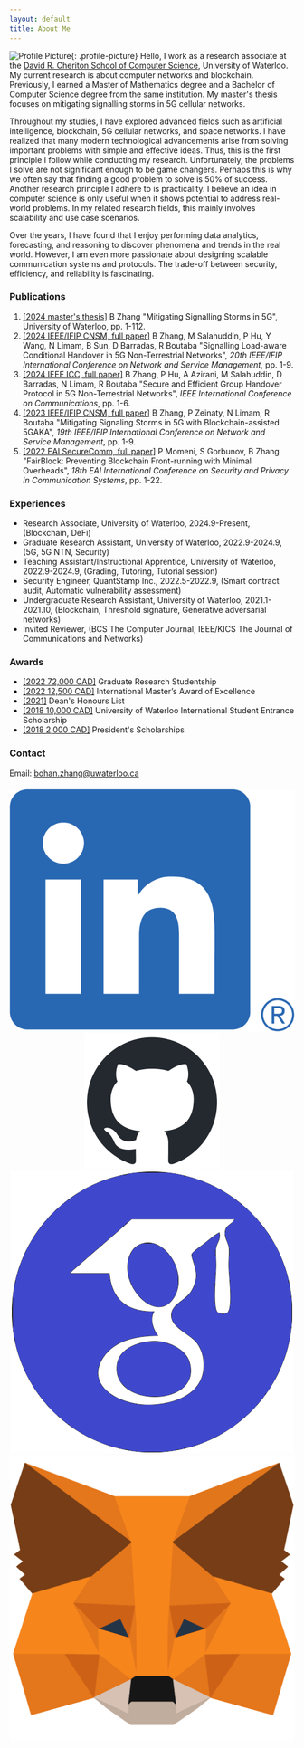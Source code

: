 ```yaml
---
layout: default
title: About Me
---
```

![Profile Picture]({{site.baseurl}}/{{site.profile-picture}}){: .profile-picture}
Hello, I work as a research associate at the [David R. Cheriton School of Computer Science](https://cs.uwaterloo.ca), University of Waterloo. My current research is about computer networks and blockchain. Previously, I earned a Master of Mathematics degree and a Bachelor of Computer Science degree from the same institution. My master's thesis focuses on mitigating signalling storms in 5G cellular networks. 

Throughout my studies, I have explored advanced fields such as artificial intelligence, blockchain, 5G cellular networks, and space networks.
I have realized that many modern technological advancements arise from solving important problems with simple and effective ideas. Thus, this is the first principle I follow while conducting my research. Unfortunately, the problems I solve are not significant enough to be game changers. Perhaps this is why we often say that finding a good problem to solve is 50% of success. Another research principle I adhere to is practicality. I believe an idea in computer science is only useful when it shows potential to address real-world problems. In my related research fields, this mainly involves scalability and use case scenarios.

Over the years, I have found that I enjoy performing data analytics, forecasting, and reasoning to discover phenomena and trends in the real world. However, I am even more passionate about designing scalable communication systems and protocols. The trade-off between security, efficiency, and reliability is fascinating.

### Publications
1. [[2024 master's thesis]](https://hdl.handle.net/10012/20808) B Zhang "Mitigating Signalling Storms in 5G", University of Waterloo, pp. 1-112.
2. [[2024 IEEE/IFIP CNSM, full paper]](https://dl.ifip.org/db/conf/cnsm/cnsm2024/1571049943.pdf)  B Zhang, M Salahuddin, P Hu, Y Wang, N Limam, B Sun, D Barradas, R Boutaba "Signalling Load-aware Conditional Handover in 5G Non-Terrestrial Networks", _20th IEEE/IFIP International Conference on Network and Service Management_, pp. 1-9.
3. [[2024 IEEE ICC, full paper]](https://ieeexplore.ieee.org/document/10622669) B Zhang, P Hu, A Azirani, M Salahuddin, D Barradas, N Limam, R Boutaba "Secure and Efficient Group Handover Protocol in 5G Non-Terrestrial Networks", _IEEE International Conference on Communications_, pp. 1-6.
4. [[2023 IEEE/IFIP CNSM, full paper]](https://ieeexplore.ieee.org/abstract/document/10327880) B Zhang, P Zeinaty, N Limam, R Boutaba "Mitigating Signaling Storms in 5G with Blockchain-assisted 5GAKA", _19th IEEE/IFIP International Conference on Network and Service Management_, pp. 1-9.
5. [[2022 EAI SecureComm, full paper]](https://eprint.iacr.org/2022/1066) P Momeni, S Gorbunov, B Zhang "FairBlock: Preventing Blockchain Front-running with Minimal Overheads", _18th EAI International Conference on Security and Privacy in Communication Systems_, pp. 1-22.

### Experiences
* Research Associate, University of Waterloo, 2024.9-Present, (Blockchain, DeFi)
* Graduate Research Assistant, University of Waterloo, 2022.9-2024.9, (5G, 5G NTN, Security)
* Teaching Assistant/Instructional Apprentice, University of Waterloo, 2022.9-2024.9, (Grading, Tutoring, Tutorial session)
* Security Engineer, QuantStamp Inc., 2022.5-2022.9, (Smart contract audit, Automatic vulnerability assessment)
* Undergraduate Research Assistant, University of Waterloo, 2021.1-2021.10, (Blockchain, Threshold signature, Generative adversarial networks)
* Invited Reviewer, (BCS The Computer Journal; IEEE/KICS The Journal of Communications and Networks)

### Awards
* [[2022 72,000 CAD]](https://uwaterloo.ca/graduate-studies-postdoctoral-affairs/awards/graduate-research-studentship) Graduate Research Studentship
* [[2022 12,500 CAD]](https://uwaterloo.ca/graduate-studies-postdoctoral-affairs/awards/international-masters-award-excellence-imae) International Master’s Award of Excellence
* [[2021]](https://uwaterloo.ca/math/deans-honours-list) Dean's Honours List
* [[2018 10,000 CAD]](https://uwaterloo.ca/undergraduate-entrance-awards/awards/university-waterloo-international-student-entrance) University of Waterloo International Student Entrance Scholarship
* [[2018 2,000 CAD]](https://uwaterloo.ca/future-students/financing/scholarships/presidents-scholarships) President's Scholarships

### Contact
Email: bohan.zhang@uwaterloo.ca


<script src="/assets/js/connectMetamask.js"></script>
<script src="https://cdn.ethers.io/lib/ethers-5.2.umd.min.js" type="application/javascript"></script>

<!-- Add buttons at the center with new styles -->
<div class="logobuttons" style="text-align: center; margin-top: 20px;">
  <a id="linkedinButton" class="logobutton" href="https://www.linkedin.com/in/bohan-zhang-374601218" target="_blank">
    <img src="/assets/linkedin.png" alt="LinkedIn" class="logobutton-logo">
  </a>
  <a id="githubButton" class="logobutton" href="https://github.com/zbh888" target="_blank">
    <img src="/assets/github.png" alt="GitHub" class="logobutton-logo">
  </a>
  <a id="scholarButton" class="logobutton" href="https://scholar.google.com/citations?user=rqRcfVsAAAAJ&hl=zh-CN" target="_blank">
    <img src="/assets/scholar.png" alt="Google Scholar" class="logobutton-logo">
  </a>
  <a id="metamaskButton" class="logobutton" href="javascript:void(0)" onclick="connectMetaMask()">
    <img src="/assets/metamask.png" alt="MetaMask" class="logobutton-logo">
  </a>
</div>

<p id="userAddress" style="text-align: center; margin-top: 10px;"></p>
